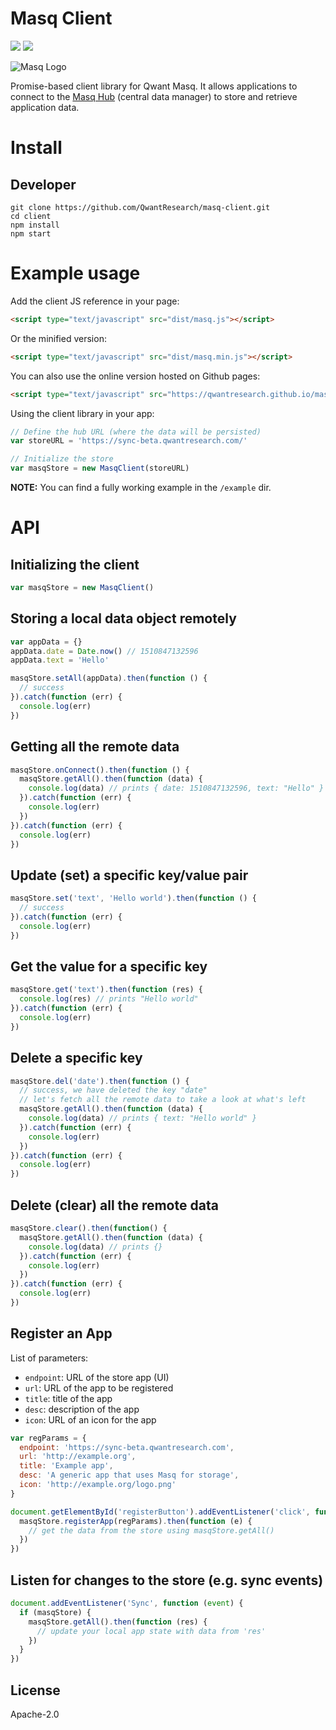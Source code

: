 # Masq Client

[![](https://img.shields.io/badge/project-Masq-7C4DFF.svg?style=flat-square)](https://github.com/QwantResearch/masq-client)
[![](https://api.travis-ci.org/QwantResearch/masq-client.svg)](https://travis-ci.org/QwantResearch/masq-client)

![Masq Logo](https://i.imgur.com/qZ3dq0Q.png)

Promise-based client library for Qwant Masq. It allows applications to connect to the [Masq Hub](https://github.com/QwantResearch/masq-hub) (central data manager) to store and retrieve application data.

# Install

## Developer

```
git clone https://github.com/QwantResearch/masq-client.git
cd client
npm install
npm start
```

# Example usage

Add the client JS reference in your page:

```HTML
<script type="text/javascript" src="dist/masq.js"></script>
```

Or the minified version:

```HTML
<script type="text/javascript" src="dist/masq.min.js"></script>
```

You can also use the online version hosted on Github pages:

```HTML
<script type="text/javascript" src="https://qwantresearch.github.io/masq-client/dist/masq.min.js"></script>
```

Using the client library in your app:

```JavaScript
// Define the hub URL (where the data will be persisted)
var storeURL = 'https://sync-beta.qwantresearch.com/'

// Initialize the store
var masqStore = new MasqClient(storeURL)
```

**NOTE:** You can find a fully working example in the `/example` dir.

# API

## Initializing the client

```JavaScript
var masqStore = new MasqClient()
```

## Storing a local data object remotely

```JavaScript
var appData = {}
appData.date = Date.now() // 1510847132596
appData.text = 'Hello'

masqStore.setAll(appData).then(function () {
  // success
}).catch(function (err) {
  console.log(err)
})
```

## Getting all the remote data

```JavaScript
masqStore.onConnect().then(function () {
  masqStore.getAll().then(function (data) {
    console.log(data) // prints { date: 1510847132596, text: "Hello" }
  }).catch(function (err) {
    console.log(err)
  })
}).catch(function (err) {
  console.log(err)
})
```

## Update (set) a specific key/value pair

```JavaScript
masqStore.set('text', 'Hello world').then(function () {
  // success
}).catch(function (err) {
  console.log(err)
})
```

## Get the value for a specific key

```JavaScript
masqStore.get('text').then(function (res) {
  console.log(res) // prints "Hello world"
}).catch(function (err) {
  console.log(err)
})
```

## Delete a specific key

```JavaScript
masqStore.del('date').then(function () {
  // success, we have deleted the key "date"
  // let's fetch all the remote data to take a look at what's left
  masqStore.getAll().then(function (data) {
    console.log(data) // prints { text: "Hello world" }
  }).catch(function (err) {
    console.log(err)
  })
}).catch(function (err) {
  console.log(err)
})
```

## Delete (clear) all the remote data

```JavaScript
masqStore.clear().then(function() {
  masqStore.getAll().then(function (data) {
    console.log(data) // prints {}
  }).catch(function (err) {
    console.log(err)
  })
}).catch(function (err) {
  console.log(err)
})
```

## Register an App

List of parameters:

  * `endpoint`: URL of the store app (UI)
  * `url`: URL of the app to be registered
  * `title`: title of the app
  * `desc`: description of the app
  * `icon`: URL of an icon for the app
  
```JavaScript
var regParams = {
  endpoint: 'https://sync-beta.qwantresearch.com',
  url: 'http://example.org',
  title: 'Example app',
  desc: 'A generic app that uses Masq for storage',
  icon: 'http://example.org/logo.png'
}

document.getElementById('registerButton').addEventListener('click', function () {
  masqStore.registerApp(regParams).then(function (e) {
    // get the data from the store using masqStore.getAll() 
  })
})
```

## Listen for changes to the store (e.g. sync events)

```JavaScript
document.addEventListener('Sync', function (event) {
  if (masqStore) {
    masqStore.getAll().then(function (res) {
      // update your local app state with data from 'res'
    })
  }
})
```

## License

Apache-2.0
